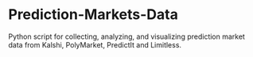 # Prediction-Markets-Data
Python script for collecting, analyzing, and visualizing prediction market data from Kalshi, PolyMarket, PredictIt and Limitless.
